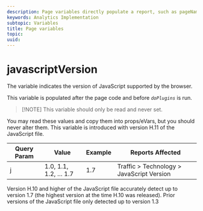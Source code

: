 ```yaml
---
description: Page variables directly populate a report, such as pageName, List Props, List Variables, and so on.
keywords: Analytics Implementation
subtopic: Variables
title: Page variables
topic:
uuid:
---
```



# javascriptVersion

The  variable indicates the version of JavaScript supported by the browser.


<!-- 

javascriptVersion.xml

 -->

This variable is populated after the page code and before *`doPlugins`* is run.

> [!NOTE] This variable should only be read and never set.

You may read these values and copy them into props/eVars, but you should never alter them. This variable is introduced with version H.11 of the JavaScript file.

|  Query Param  | Value  | Example  | Reports Affected  |
|---|---|---|---|
|  j  | 1.0, 1.1, 1.2, … 1.7  | 1.7  | Traffic > Technology > JavaScript Version  |

Version H.10 and higher of the JavaScript file accurately detect up to version 1.7 (the highest version at the time H.10 was released). Prior versions of the JavaScript file only detected up to version 1.3 
